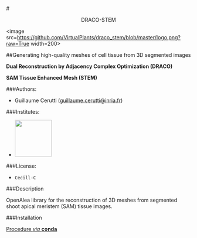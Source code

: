 #<p style="text-align: center;">DRACO-STEM</p>


<p style="text-align: center;">

<image src=https://github.com/VirtualPlants/draco_stem/blob/master/logo.png?raw=True width=200>

</p>

##Generating high-quality meshes of cell tissue from 3D segmented images



**Dual Reconstruction by Adjacency Complex Optimization (DRACO)**

**SAM Tissue Enhanced Mesh (STEM)**

###Authors:
* Guillaume Cerutti (guillaume.cerutti@inria.fr)


###Institutes:
* [<image src=https://www.inria.fr/extension/site_inria/design/site_inria/images/logos/logo_INRIA.png width=100>](http://www.inria.fr)


###License: 
* `Cecill-C`

###Description

OpenAlea library for the reconstruction of 3D meshes from segmented shoot apical meristem (SAM) tissue images.

###Installation

[Procedure *via* **conda**](https://github.com/VirtualPlants/draco_stem/wiki/Installation)


